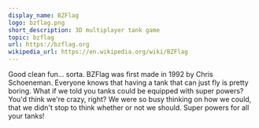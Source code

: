 ```yaml
---
display_name: BZFlag
logo: bzflag.png
short_description: 3D multiplayer tank game
topic: bzflag
url: https://bzflag.org
wikipedia_url: https://en.wikipedia.org/wiki/BZFlag
---
```

Good clean fun... sorta.
BZFlag was first made in 1992 by Chris Schoeneman.
Everyone knows that having a tank that can just fly is pretty boring. What if we told you tanks could be equipped with super powers? You'd think we're crazy, right? We were so busy thinking on how we could, that we didn't stop to think whether or not we should. Super powers for all your tanks!
